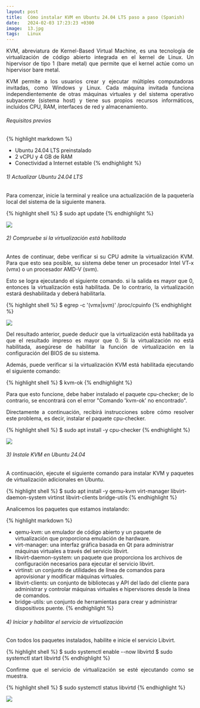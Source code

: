 ```yaml
---
layout: post
title:  Cómo instalar KVM en Ubuntu 24.04 LTS paso a paso (Spanish)
date:   2024-02-03 17:23:23 +0300
image:  13.jpg
tags:   Linux
---
```


<p align="justify">KVM, abreviatura de Kernel-Based Virtual Machine, es una tecnología de virtualización de código abierto integrada en el kernel de Linux. Un hipervisor de tipo 1 (bare metal) que permite que el kernel actúe como un hipervisor bare metal. </p>

<p align="justify">KVM permite a los usuarios crear y ejecutar múltiples computadoras invitadas, como Windows y Linux. Cada máquina invitada funciona independientemente de otras máquinas virtuales y del sistema operativo subyacente (sistema host) y tiene sus propios recursos informáticos, incluidos CPU, RAM, interfaces de red y almacenamiento.</p>

###### Requisitos previos

{% highlight markdown %}
* Ubuntu 24.04 LTS preinstalado
* 2 vCPU y 4 GB de RAM
* Conectividad a Internet estable
{% endhighlight %}

###### 1) Actualizar Ubuntu 24.04 LTS

<p align="justify">Para comenzar, inicie la terminal y realice una actualización de la paquetería local del sistema de la siguiente manera.</p>

{% highlight shell %}
  $ sudo apt update
{% endhighlight %}

![]({{site.baseurl}}/images/14.png)

###### 2) Compruebe si la virtualización está habilitada

<p align="justify">Antes de continuar, debe verificar si su CPU admite la virtualización KVM. Para que esto sea posible, su sistema debe tener un procesador Intel VT-x (vmx) o un procesador AMD-V (svm).</p>

<p align="justify">Esto se logra ejecutando el siguiente comando. si la salida es mayor que 0, entonces la virtualización está habilitada. De lo contrario, la virtualización estará deshabilitada y deberá habilitarla.</p>

{% highlight shell %}
  $ egrep -c '(vmx|svm)' /proc/cpuinfo
{% endhighlight %}

![]({{site.baseurl}}/images/15.png)

<p align="justify">Del resultado anterior, puede deducir que la virtualización está habilitada ya que el resultado impreso es mayor que 0. Si la virtualización no está habilitada, asegúrese de habilitar la función de virtualización en la configuración del BIOS de su sistema.</p>

<p align="justify">Además, puede verificar si la virtualización KVM está habilitada ejecutando el siguiente comando:</p>

{% highlight shell %}
  $ kvm-ok
{% endhighlight %}

<p align="justify">Para que esto funcione, debe haber instalado el paquete cpu-checker; de lo contrario, se encontrará con el error "Comando 'kvm-ok' no encontrado".</p>

<p align="justify">Directamente a continuación, recibirá instrucciones sobre cómo resolver este problema, es decir, instalar el paquete cpu-checker.</p>

{% highlight shell %}
  $ sudo apt install -y cpu-checker
{% endhighlight %}

![]({{site.baseurl}}/images/16.png)

###### 3) Instale KVM en Ubuntu 24.04

<p align="justify">A continuación, ejecute el siguiente comando para instalar KVM y paquetes de virtualización adicionales en Ubuntu.</p>

{% highlight shell %}
  $ sudo apt install -y qemu-kvm virt-manager libvirt-daemon-system virtinst libvirt-clients bridge-utils
{% endhighlight %}

<p align="justify">Analicemos los paquetes que estamos instalando:</p>

{% highlight markdown %}
* qemu-kvm: un emulador de código abierto y un paquete de virtualización que proporciona emulación de hardware.
* virt-manager: una interfaz gráfica basada en Qt para administrar máquinas virtuales a través del servicio libvirt.
* libvirt-daemon-system: un paquete que proporciona los archivos de configuración necesarios para ejecutar el servicio libvirt.
* virtinst: un conjunto de utilidades de línea de comandos para aprovisionar y modificar máquinas virtuales.
* libvirt-clients: un conjunto de bibliotecas y API del lado del cliente para administrar y controlar máquinas virtuales e hipervisores desde la línea de comandos.
* bridge-utils: un conjunto de herramientas para crear y administrar dispositivos puente.
{% endhighlight %}

###### 4) Iniciar y habilitar el servicio de virtualización

<p align="justify">Con todos los paquetes instalados, habilite e inicie el servicio Libvirt.</p>

{% highlight shell %}
  $ sudo systemctl enable --now libvirtd
  $ sudo systemctl start libvirtd
{% endhighlight %}

<p align="justify">Confirme que el servicio de virtualización se esté ejecutando como se muestra.</p>

{% highlight shell %}
  $ sudo systemctl status libvirtd
{% endhighlight %}

![]({{site.baseurl}}/images/17.png)